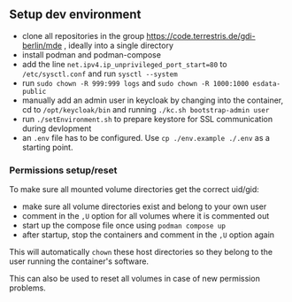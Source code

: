 ## Setup dev environment

* clone all repositories in the group https://code.terrestris.de/gdi-berlin/mde , ideally into a single directory
* install podman and podman-compose
* add the line `net.ipv4.ip_unprivileged_port_start=80` to `/etc/sysctl.conf` and run `sysctl --system`
* run `sudo chown -R 999:999 logs` and `sudo chown -R 1000:1000 esdata-public`
* manually add an admin user in keycloak by changing into the container, cd to `/opt/keycloak/bin` and running `./kc.sh bootstrap-admin user`
* run `./setEnvironment.sh` to prepare keystore for SSL communication during devlopment
* an `.env` file has to be configured. Use `cp ./env.example ./.env` as a starting point.

### Permissions setup/reset

To make sure all mounted volume directories get the correct uid/gid:

* make sure all volume directories exist and belong to your own user
* comment in the `,U` option for all volumes where it is commented out
* start up the compose file once using `podman compose up`
* after startup, stop the containers and comment in the `,U` option again

This will automatically `chown` these host directories so they belong to the user running the container's software.

This can also be used to reset all volumes in case of new permission problems.
